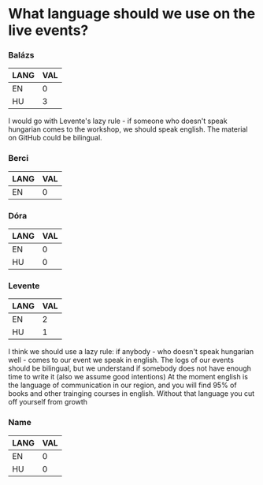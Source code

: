 # What language should we use on the live events?

### Balázs
| LANG  | VAL  | 
|---|---|
|EN   | 0  | 
|HU   | 3  | 

I would go with Levente's lazy rule - if someone who doesn't speak hungarian comes to the workshop, we should speak english. The material on GitHub could be bilingual.

### Berci
| LANG  | VAL  | 
|---|---|
|EN   | 0  |       It think there are meanings lost in translation. I saw some very respected Hungarian professionals teaching english   |HU   | 3  |        and I saw that they could not explain what they wanted well in English and used very simple sentences.                             Statistics,     ML is very complicated taught in Hungarian, it would be much more complicated in                        English.  I would support the idea                      to hold a workshop in English for special guests.    Event logs                   could be written only in English to save writing it                     twice becasuse they are simpler texts.


### Dóra
| LANG  | VAL  | 
|---|---|
|EN   | 0  | 
|HU   | 0  | 


### Levente
| LANG  | VAL  | 
|---|---|
|EN   | 2  | 
|HU   | 1  | 

I think we should use a lazy rule: if anybody - who doesn't speak hungarian well - comes to our event we speak in english.
The logs of our events should be bilingual, but we understand if somebody does not have enough time to write it (also we assume good intentions)
At the moment english is the language of communication in our region, and you will find 95% of books and other trainging courses in english. Without that language you cut off yourself from growth 


### Name
| LANG  | VAL  | 
|---|---|
|EN   | 0  | 
|HU   | 0  | 
